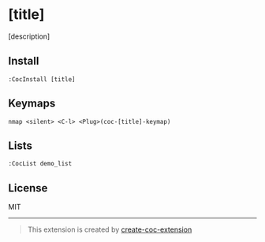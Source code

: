 # [title]

[description]

## Install

`:CocInstall [title]`

## Keymaps

`nmap <silent> <C-l> <Plug>(coc-[title]-keymap)`

## Lists

`:CocList demo_list`

## License

MIT

---

> This extension is created by [create-coc-extension](https://github.com/fannheyward/create-coc-extension)
